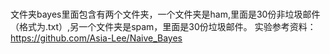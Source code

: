 # 
文件夹bayes里面包含有两个文件夹，一个文件夹是ham,里面是30份非垃圾邮件（格式为.txt）,另一个文件夹是spam，里面是30份垃圾邮件。
实验参考资料：https://github.com/Asia-Lee/Naive_Bayes
